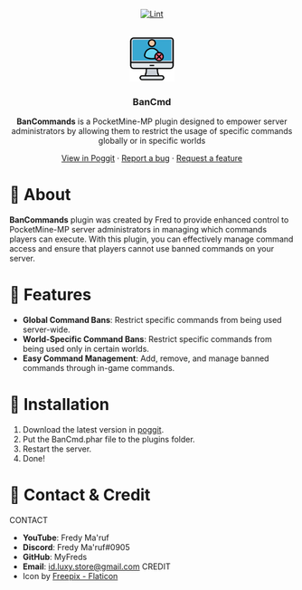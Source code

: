 <!-- PROJECT BADGES -->
<div align="center">

[![Lint](https://poggit.pmmp.io/ci.shield/MyFreds/BanCmd/BanCmd)](https://poggit.pmmp.io/ci/MyFreds/BanCmd/BanCmd)

</div>


<!-- PROJECT LOGO -->
<br />
<div align="center">
  <img src="https://github.com/MyFreds/BanCmd/blob/main/icon.png" alt="Logo" width="80" height="80">
  <h3>BanCmd</h3>
  <p align="center">
    <b>BanCommands</b> is a PocketMine-MP plugin designed to empower server administrators by allowing them to restrict the usage of specific commands globally or in specific worlds


[View in Poggit](https://poggit.pmmp.io/ci/MyFreds/BanCmd/BanCmd) · [Report a bug](https://github.com/MyFreds/BanCmd/issues) · [Request a feature](https://github.com/MyFreds/BanCmd/issues)

  </p>
</div>


<!-- ABOUT THE PROJECT -->

# 📔 About

**BanCommands** plugin was created by Fred to provide enhanced control to PocketMine-MP server administrators in managing which commands players can execute. With this plugin, you can effectively manage command access and ensure that players cannot use banned commands on your server.

# 📌 Features

- <b>Global Command Bans</b>:
  Restrict specific commands from being used server-wide.
- <b>World-Specific Command Bans</b>:
  Restrict specific commands from being used only in certain worlds.
- <b>Easy Command Management</b>:
  Add, remove, and manage banned commands through in-game commands.
  
# 🔁 Installation

1. Download the latest version in [poggit](https://poggit.pmmp.io/p/BanCmd).
2. Put the BanCmd.phar file to the plugins folder.
3. Restart the server.
4. Done!

# 🪪 Contact & Credit
CONTACT
- <b>YouTube</b>: Fredy Ma'ruf
- <b>Discord</b>: Fredy Ma'ruf#0905
- <b>GitHub</b>: MyFreds
- <b>Email</b>: id.luxy.store@gmail.com
CREDIT
- Icon by [Freepix - Flaticon](https://www.flaticon.com/search/4?word=banned)
